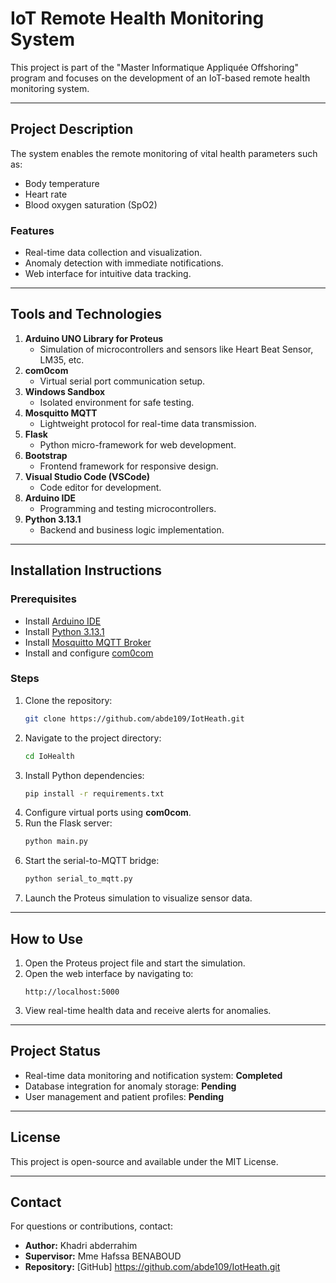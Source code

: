 # IoT Remote Health Monitoring System

This project is part of the "Master Informatique Appliquée Offshoring" program and focuses on the development of an IoT-based remote health monitoring system.

---

## Project Description

The system enables the remote monitoring of vital health parameters such as:
- Body temperature
- Heart rate
- Blood oxygen saturation (SpO2)

### Features
- Real-time data collection and visualization.
- Anomaly detection with immediate notifications.
- Web interface for intuitive data tracking.

---

## Tools and Technologies

1. **Arduino UNO Library for Proteus**
   - Simulation of microcontrollers and sensors like Heart Beat Sensor, LM35, etc.
2. **com0com**
   - Virtual serial port communication setup.
3. **Windows Sandbox**
   - Isolated environment for safe testing.
4. **Mosquitto MQTT**
   - Lightweight protocol for real-time data transmission.
5. **Flask**
   - Python micro-framework for web development.
6. **Bootstrap**
   - Frontend framework for responsive design.
7. **Visual Studio Code (VSCode)**
   - Code editor for development.
8. **Arduino IDE**
   - Programming and testing microcontrollers.
9. **Python 3.13.1**
   - Backend and business logic implementation.

---

## Installation Instructions

### Prerequisites
- Install [Arduino IDE](https://www.arduino.cc/en/software)
- Install [Python 3.13.1](https://www.python.org/downloads/)
- Install [Mosquitto MQTT Broker](https://mosquitto.org/download/)
- Install and configure [com0com](http://com0com.sourceforge.net/)

### Steps
1. Clone the repository:
   ```bash
   git clone https://github.com/abde109/IotHeath.git
   ```
2. Navigate to the project directory:
   ```bash
   cd IoHealth
   ```
3. Install Python dependencies:
   ```bash
   pip install -r requirements.txt
   ```
4. Configure virtual ports using **com0com**.
5. Run the Flask server:
   ```bash
   python main.py
   ```
6. Start the serial-to-MQTT bridge:
   ```bash
   python serial_to_mqtt.py
   ```
7. Launch the Proteus simulation to visualize sensor data.

---

## How to Use

1. Open the Proteus project file and start the simulation.
2. Open the web interface by navigating to:
   ```
   http://localhost:5000
   ```
3. View real-time health data and receive alerts for anomalies.

---

## Project Status
- Real-time data monitoring and notification system: **Completed**
- Database integration for anomaly storage: **Pending**
- User management and patient profiles: **Pending**

---

## License
This project is open-source and available under the MIT License.

---

## Contact
For questions or contributions, contact:
- **Author:** Khadri abderrahim
- **Supervisor:** Mme Hafssa BENABOUD
- **Repository:** [GitHub] https://github.com/abde109/IotHeath.git
